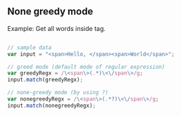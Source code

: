 ## None greedy mode




Example: Get all words inside <span> tag.

```js

// sample data
var input = "<span>Hello, </span><span>World</span>";

// greed mode (default mode of regular expression)
var greedyRegx = /\<span\>(.*)\<\/span\>/g;
input.match(greedyRegx);

// none-greedy mode (by using ?)
var nonegreedyRegx = /\<span\>(.*?)\<\/span\>/g;
input.match(nonegreedyRegx);
```



